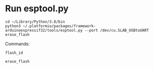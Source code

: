 # Run esptool.py

```
cd ~/Library/Python/3.8/bin
python3 ~/.platformio/packages/framework-arduinoespressif32/tools/esptool.py --port /dev/cu.SLAB_USBtoUART erase_flash
```

Commands:

`flash_id`

`erase_flash`
